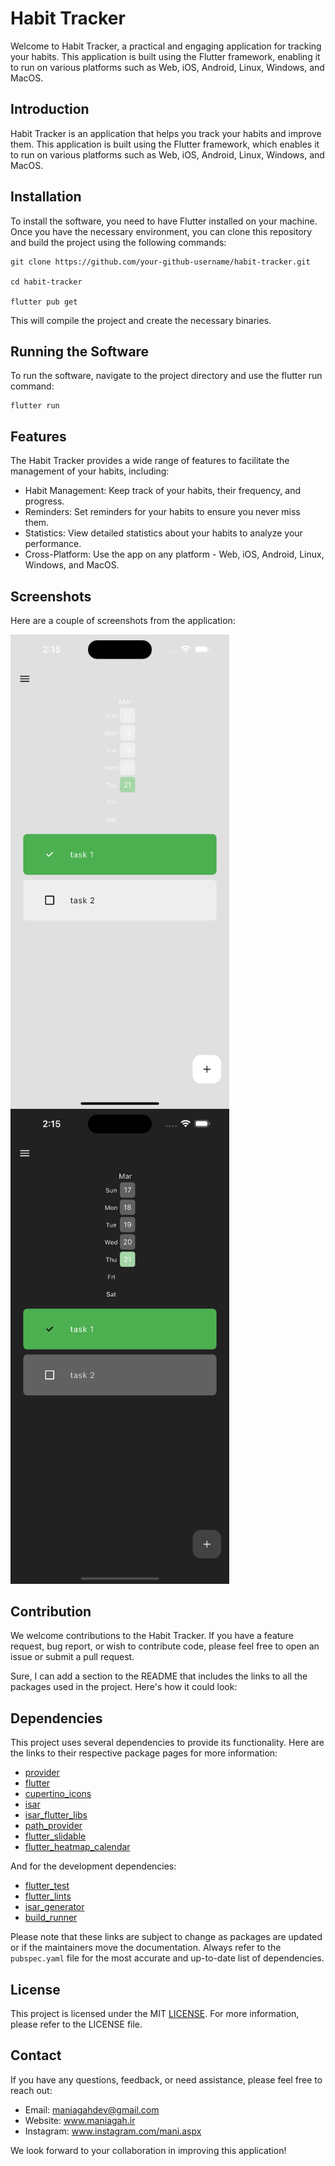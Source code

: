 # Habit Tracker

Welcome to Habit Tracker, a practical and engaging application for tracking your habits. This application is built using the Flutter framework, enabling it to run on various platforms such as Web, iOS, Android, Linux, Windows, and MacOS.

## Introduction

Habit Tracker is an application that helps you track your habits and improve them. This application is built using the Flutter framework, which enables it to run on various platforms such as Web, iOS, Android, Linux, Windows, and MacOS.

## Installation
To install the software, you need to have Flutter installed on your machine. Once you have the necessary environment, you can clone this repository and build the project using the following commands:
```
git clone https://github.com/your-github-username/habit-tracker.git

cd habit-tracker

flutter pub get
```

This will compile the project and create the necessary binaries.

## Running the Software
To run the software, navigate to the project directory and use the flutter run command:
```
flutter run
```

## Features
The Habit Tracker provides a wide range of features to facilitate the management of your habits, including:

- Habit Management: Keep track of your habits, their frequency, and progress.
- Reminders: Set reminders for your habits to ensure you never miss them.
- Statistics: View detailed statistics about your habits to analyze your performance.
- Cross-Platform: Use the app on any platform - Web, iOS, Android, Linux, Windows, and MacOS.

## Screenshots
Here are a couple of screenshots from the application:

<img align="left" src="https://github.com/mani-agah-esmaeilzad/habit-tracker/blob/main/Simulator%20Screenshot%20-%20iPhone%2015%20Pro%20Max%20-%202024-03-21%20at%2014.15.08.png" width="350">
<img aligh="center" src="https://github.com/mani-agah-esmaeilzad/habit-tracker/blob/main/Simulator%20Screenshot%20-%20iPhone%2015%20Pro%20Max%20-%202024-03-21%20at%2014.15.14.png" width="350">

## Contribution
We welcome contributions to the Habit Tracker. If you have a feature request, bug report, or wish to contribute code, please feel free to open an issue or submit a pull request.

Sure, I can add a section to the README that includes the links to all the packages used in the project. Here's how it could look:

## Dependencies

This project uses several dependencies to provide its functionality. Here are the links to their respective package pages for more information:

- [provider](https://pub.dev/packages/provider)
- [flutter](https://flutter.dev)
- [cupertino_icons](https://pub.dev/packages/cupertino_icons)
- [isar](https://pub.dev/packages/isar)
- [isar_flutter_libs](https://pub.dev/packages/isar_flutter_libs)
- [path_provider](https://pub.dev/packages/path_provider)
- [flutter_slidable](https://pub.dev/packages/flutter_slidable)
- [flutter_heatmap_calendar](https://pub.dev/packages/flutter_heatmap_calendar)

And for the development dependencies:

- [flutter_test](https://api.flutter.dev/flutter/flutter_test/flutter_test-library.html)
- [flutter_lints](https://pub.dev/packages/flutter_lints)
- [isar_generator](https://pub.dev/packages/isar_generator)
- [build_runner](https://pub.dev/packages/build_runner)

Please note that these links are subject to change as packages are updated or if the maintainers move the documentation. Always refer to the `pubspec.yaml` file for the most accurate and up-to-date list of dependencies. 

## License
This project is licensed under the MIT [LICENSE](https://choosealicense.com/licenses/mit/). For more information, please refer to the LICENSE file.

## Contact
If you have any questions, feedback, or need assistance, please feel free to reach out:

- Email: maniagahdev@gmail.com
- Website: www.maniagah.ir
- Instagram: www.instagram.com/mani.aspx

We look forward to your collaboration in improving this application!
